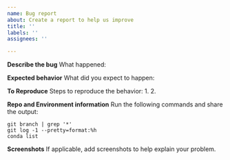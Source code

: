 ```yaml
---
name: Bug report
about: Create a report to help us improve
title: ''
labels: ''
assignees: ''

---
```


**Describe the bug**
What happened:

**Expected behavior**
What did you expect to happen:

**To Reproduce**
Steps to reproduce the behavior:
1.
2.

**Repo and Environment information**
Run the following commands and share the output:
```
git branch | grep '*'
git log -1 --pretty=format:%h
conda list
```

**Screenshots**
If applicable, add screenshots to help explain your problem.
